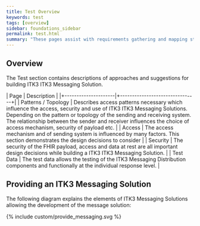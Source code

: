 ```yaml
---
title: Test Overview
keywords: test
tags: [overview]
sidebar: foundations_sidebar
permalink: test.html
summary: "These pages assist with requirements gathering and mapping stages of a ITK3 ITK3 Messaging Solution development process."
---
```


## Overview ##

The Test section contains descriptions of approaches and suggestions for building ITK3 ITK3 Messaging Solution.

| Page              |  Description    |
|+---------------------|+--------------------------------+|
| Patterns / Topology | Describes access patterns necessary which influence the access, security and use of ITK3 ITK3 Messaging Solutions. Depending on the pattern or topology of the sending and receiving system. The relationship between the sender and receiver influences the choice of access mechanism, security of payload etc. |
| Access | The access mechanism and of sending system is influenced by many factors. This section demonstrates the design decisions to consider | 
| Security | The security of the FHIR payload, access and data at rest are all important design decisions while building a ITK3 ITK3 Messaging Solution. | 
| Test Data | The test data allows the testing of the ITK3 Messaging Distribution components and functionally at the individual response level. | 


## Providing an ITK3 Messaging Solution ##

The following diagram explains the elements of ITK3 Messaging Solutions allowing the development of the message solution:

{% include custom/provide_messaging.svg %}


